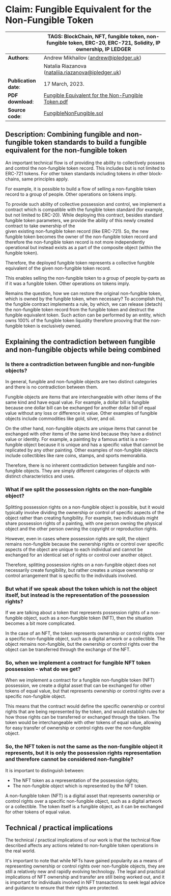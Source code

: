 # Claim: Fungible Equivalent for the Non-Fungible Token

|                       | **TAGS**: BlockChain, NFT, fungible token, non-fungible token, ERC-20, ERC-721, Solidity, IP ownership, IP LEDGER |
|-----------------------|-------------------------------------------------------------------------------------------------------------------|
| **Authors**:          | Andrew Mikhailov ([andrew@ipledger.uk](mailto:andrew@ipledger.uk))                                                |
|                       | Natalia Riazanova ([nataliia.riazanova@ipledger.uk](mailto:nataliia.riazanova@ipledger.uk))                       |
| **Publication date**: | 17 March, 2023.                                                                                                   |
| **PDF download**:     | [Fungible Equivalent for the Non-Fungible Token.pdf](https://github.com/ipledger/solidity-fungible-non-fungible/Fungible%20Equivalent%20for%20the%20Non-Fungible%20Token.pdf)        |
| **Source code**:      | [FungibleNonFungible.sol](./contracts/FungibleNonFungible.sol)                                                    |

## Description: Combining fungible and non-fungible token standards to build a fungible equivalent for the non-fungible token
An important technical flow is of providing the ability to collectively possess and control the non-fungible token record.
This includes but is not limited to ERC-721 tokens. For other token standards including tokens in other block-chains, same principles apply.

For example, it is possible to build a flow of selling a non-fungible token record to a group of people.
Other operations on tokens imply.

To provide such ability of collective possession and control, we implement a contract which is compatible with the fungible 
token standard (for example, but not limited to ERC-20).
While deploying this contract, besides standard fungible token parameters,
we provide the ability of this newly created contract to take ownership of the  
given existing non-fungible token record (like ERC-721).
So, the new fungible token becomes the owner of the non-fungible token record and 
therefore the non-fungible token record is not more independently operational
but instead exists as a part of the composite object (within the fungible token).

Therefore, the deployed fungible token represents a collective fungible equivalent
of the given non-fungible token record. 

This enables selling the non-fungible token to a group of people by-parts as if it was a fungible token.
Other operations on tokens imply.

Remains the question, how we can restore the original non-fungible token, which is owned by the fungible token, when necessary?
To accomplish that, the fungible contract implements a rule, by which, we can release (detach) the non-fungible token record from the fungible token and destruct the fungible equivalent token.
Such action can be performed by an entity, which owns 100% of the fungible token liquidity therefore prooving that the 
non-fungible token is exclusively owned.

## Explaining the contradiction between fungible and non-fungible objects while being combined 

### Is there a contradiction between fungible and non-fungible objects?
In general, fungible and non-fungible objects are two distinct categories and there is no contradiction between them.

Fungible objects are items that are interchangeable with other items of the same kind and have equal value. For example, a dollar bill is fungible because one dollar bill can be exchanged for another dollar bill of equal value without any loss or difference in value. Other examples of fungible objects include commodities like gold, silver, and oil.

On the other hand, non-fungible objects are unique items that cannot be exchanged with other items of the same kind because they have a distinct value or identity. For example, a painting by a famous artist is a non-fungible object because it is unique and has a specific value that cannot be replicated by any other painting. Other examples of non-fungible objects include collectibles like rare coins, stamps, and sports memorabilia.

Therefore, there is no inherent contradiction between fungible and non-fungible objects. They are simply different categories of objects with distinct characteristics and uses.

### What if we split the possession rights on the non-fungible object?
Splitting possession rights on a non-fungible object is possible, but it would typically involve dividing the ownership or control of specific aspects of the object rather than creating fungibility. For example, two individuals might share possession rights of a painting, with one person owning the physical object and the other person owning the copyright or reproduction rights.

However, even in cases where possession rights are split, the object remains non-fungible because the ownership rights or control over specific aspects of the object are unique to each individual and cannot be exchanged for an identical set of rights or control over another object.

Therefore, splitting possession rights on a non-fungible object does not necessarily create fungibility, but rather creates a unique ownership or control arrangement that is specific to the individuals involved.

### But what if we speak about the token which is not the object itself, but instead is the representation of the possession rights?
If we are talking about a token that represents possession rights of a non-fungible object, such as a non-fungible token (NFT), then the situation becomes a bit more complicated.

In the case of an NFT, the token represents ownership or control rights over a specific non-fungible object, such as a digital artwork or a collectible. 
The object remains non-fungible, but the ownership or control rights over the object can be transferred through the exchange of the NFT.

### So, when we implement a contract for fungible NFT token possession - what do we get?
When we implement a contract for a fungible non-fungible token (NFT) possession, we create a digital asset that can be exchanged for other tokens of equal value, but that represents ownership or control rights over a specific non-fungible object.

This means that the contract would define the specific ownership or control rights that are being represented by the token, and would establish rules for how those rights can be transferred or exchanged through the token. The token would be interchangeable with other tokens of equal value, allowing for easy transfer of ownership or control rights over the non-fungible object.

### So, the NFT token is not the same as the non-fungible object it represents, but it is only the possession rights representation and therefore cannot be considered non-fungible?
It is important to distinguish between:
- The NFT token as a representation of the possession rights;
- The non-fungible object which is represented by the NFT token.

A non-fungible token (NFT) is a digital asset that represents ownership or control rights over a specific non-fungible object, such as a digital artwork or a collectible. The token itself is a fungible object, as it can be exchanged for other tokens of equal value.

## Technical / practical implications 
The technical / practical implications of our work is that 
the technical flow described affects any actions related to non-fungible token operations in the real world.

It's important to note that while NFTs have gained popularity as a means of representing ownership or control rights over non-fungible objects, they are still a relatively new and rapidly evolving technology. The legal and practical implications of NFT ownership and transfer are still being worked out, and it is important for individuals involved in NFT transactions to seek legal advice and guidance to ensure that their rights are protected.
